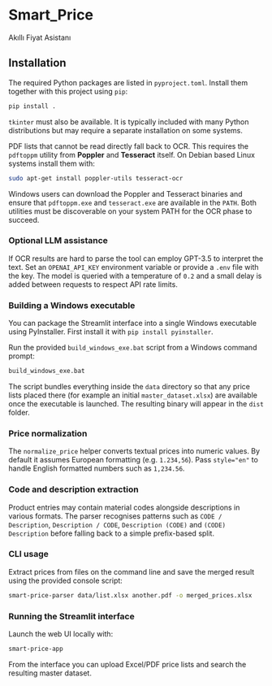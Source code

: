 # Smart_Price

Akıllı Fiyat Asistanı

## Installation

The required Python packages are listed in `pyproject.toml`. Install them together with this project using `pip`:

```bash
pip install .
```

`tkinter` must also be available. It is typically included with many Python distributions but may require a separate installation on some systems.

PDF lists that cannot be read directly fall back to OCR. This requires the
`pdftoppm` utility from **Poppler** and **Tesseract** itself. On Debian based
Linux systems install them with:

```bash
sudo apt-get install poppler-utils tesseract-ocr
```

Windows users can download the Poppler and Tesseract binaries and ensure that
`pdftoppm.exe` and `tesseract.exe` are available in the `PATH`. Both utilities
must be discoverable on your system PATH for the OCR phase to succeed.

### Optional LLM assistance

If OCR results are hard to parse the tool can employ GPT-3.5 to interpret the
text. Set an `OPENAI_API_KEY` environment variable or provide a `.env` file with
the key. The model is queried with a temperature of `0.2` and a small delay is
added between requests to respect API rate limits.

### Building a Windows executable

You can package the Streamlit interface into a single Windows executable using
PyInstaller. First install it with `pip install pyinstaller`.

Run the provided `build_windows_exe.bat` script from a Windows command
prompt:

```bat
build_windows_exe.bat
```

The script bundles everything inside the `data` directory so that any price
lists placed there (for example an initial `master_dataset.xlsx`) are available
once the executable is launched. The resulting binary will appear in the
`dist` folder.

### Price normalization

The `normalize_price` helper converts textual prices into numeric values. By
default it assumes European formatting (e.g. `1.234,56`). Pass
`style="en"` to handle English formatted numbers such as `1,234.56`.

### Code and description extraction

Product entries may contain material codes alongside descriptions in various formats. The parser recognises patterns such as `CODE / Description`, `Description / CODE`, `Description (CODE)` and `(CODE) Description` before falling back to a simple prefix-based split.


### CLI usage

Extract prices from files on the command line and save the merged result using the provided console script:

```bash
smart-price-parser data/list.xlsx another.pdf -o merged_prices.xlsx
```

### Running the Streamlit interface

Launch the web UI locally with:

```bash
smart-price-app
```

From the interface you can upload Excel/PDF price lists and search the
resulting master dataset.
